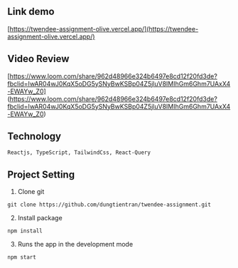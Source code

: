 ## Link demo

[https://twendee-assignment-olive.vercel.app/](https://twendee-assignment-olive.vercel.app/)


## Video Review 

[https://www.loom.com/share/962d48966e324b6497e8cd12f20fd3de?fbclid=IwAR04wJ0KqX5oDG5ySNyBwKSBp04Z5jluV8IMIhGm6Ghm7UAxX4-EWAYw_Z0]
(https://www.loom.com/share/962d48966e324b6497e8cd12f20fd3de?fbclid=IwAR04wJ0KqX5oDG5ySNyBwKSBp04Z5jluV8IMIhGm6Ghm7UAxX4-EWAYw_Z0)


## Technology

```
Reactjs, TypeScript, TailwindCss, React-Query
```

## Project Setting

1. Clone git

```
git clone https://github.com/dungtientran/twendee-assignment.git
```
2. Install package

```
npm install
```

3. Runs the app in the development mode 

```
npm start
```



